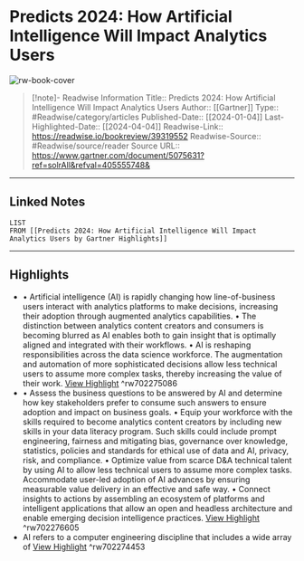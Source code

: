 # Predicts 2024: How Artificial Intelligence Will Impact Analytics Users

![rw-book-cover](https://emtemp.gcom.cloud/ngw/globalassets/gartner-tile.jpg)
<br>
>[!note]- Readwise Information
>Title:: Predicts 2024: How Artificial Intelligence Will Impact Analytics Users
>Author:: [[Gartner]]
>Type:: #Readwise/category/articles
>Published-Date:: [[2024-01-04]]
>Last-Highlighted-Date:: [[2024-04-04]]
>Readwise-Link:: https://readwise.io/bookreview/39319552
>Readwise-Source:: #Readwise/source/reader
>Source URL:: https://www.gartner.com/document/5075631?ref=solrAll&refval=405555748&
--- 

## Linked Notes
```dataview
LIST
FROM [[Predicts 2024: How Artificial Intelligence Will Impact Analytics Users by Gartner Highlights]]
```

---

## Highlights
- • Artificial intelligence (AI) is rapidly changing how line-of-business users interact with analytics platforms to make decisions, increasing their adoption through augmented analytics capabilities.
  • The distinction between analytics content creators and consumers is becoming blurred as AI enables both to gain insight that is optimally aligned and integrated with their workflows.
  • AI is reshaping responsibilities across the data science workforce. The augmentation and automation of more sophisticated decisions allow less technical users to assume more complex tasks, thereby increasing the value of their work. [View Highlight](https://readwise.io/open/702275086) ^rw702275086
- • Assess the business questions to be answered by AI and determine how key stakeholders prefer to consume such answers to ensure adoption and impact on business goals.
  • Equip your workforce with the skills required to become analytics content creators by including new skills in your data literacy program. Such skills could include prompt engineering, fairness and mitigating bias, governance over knowledge, statistics, policies and standards for ethical use of data and AI, privacy, risk, and compliance.
  • Optimize value from scarce D&A technical talent by using AI to allow less technical users to assume more complex tasks. Accommodate user-led adoption of AI advances by ensuring measurable value delivery in an effective and safe way.
  • Connect insights to actions by assembling an ecosystem of platforms and intelligent applications that allow an open and headless architecture and enable emerging decision intelligence practices. [View Highlight](https://readwise.io/open/702276605) ^rw702276605
- AI refers to a computer engineering discipline that includes a wide array of [View Highlight](https://readwise.io/open/702274453) ^rw702274453
